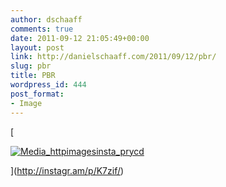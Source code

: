 ```yaml
---
author: dschaaff
comments: true
date: 2011-09-12 21:05:49+00:00
layout: post
link: http://danielschaaff.com/2011/09/12/pbr/
slug: pbr
title: PBR
wordpress_id: 444
post_format:
- Image
---
```


[

[![Media_httpimagesinsta_prycd](http://posterous.com/getfile/files.posterous.com/danielschaaff/GfikolpfjlfnGJDtfkfIwDgFzgAChnAvIbcwAoGhwxymCysyzbFCmpnceGIh/media_httpimagesinsta_pryCD.jpg.scaled500.jpg)](http://posterous.com/getfile/files.posterous.com/danielschaaff/GfikolpfjlfnGJDtfkfIwDgFzgAChnAvIbcwAoGhwxymCysyzbFCmpnceGIh/media_httpimagesinsta_pryCD.jpg.scaled1000.jpg)

](http://instagr.am/p/K7zif/)
